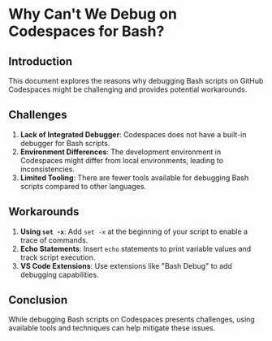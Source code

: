 # Why Can't We Debug on Codespaces for Bash?

## Introduction
This document explores the reasons why debugging Bash scripts on GitHub Codespaces might be challenging and provides potential workarounds.

## Challenges
1. **Lack of Integrated Debugger**: Codespaces does not have a built-in debugger for Bash scripts.
2. **Environment Differences**: The development environment in Codespaces might differ from local environments, leading to inconsistencies.
3. **Limited Tooling**: There are fewer tools available for debugging Bash scripts compared to other languages.

## Workarounds
1. **Using `set -x`**: Add `set -x` at the beginning of your script to enable a trace of commands.
2. **Echo Statements**: Insert `echo` statements to print variable values and track script execution.
3. **VS Code Extensions**: Use extensions like "Bash Debug" to add debugging capabilities.

## Conclusion
While debugging Bash scripts on Codespaces presents challenges, using available tools and techniques can help mitigate these issues.
